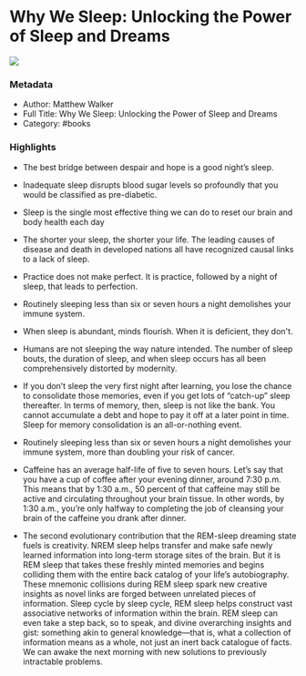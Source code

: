 # Why We Sleep: Unlocking the Power of Sleep and Dreams

![](https://images-na.ssl-images-amazon.com/images/I/91JxEYMbYbL.jpg)

### Metadata

- Author: Matthew Walker
- Full Title: Why We Sleep: Unlocking the Power of Sleep and Dreams
- Category: #books

### Highlights

- The best bridge between despair and hope is a good night’s sleep.

- Inadequate sleep disrupts blood sugar levels so profoundly that you would be classified as pre-diabetic.

- Sleep is the single most effective thing we can do to reset our brain and body health each day

- The shorter your sleep, the shorter your life. The leading causes of disease and death in developed nations all have recognized causal links to a lack of sleep.

- Practice does not make perfect. It is practice, followed by a night of sleep, that leads to perfection.

- Routinely sleeping less than six or seven hours a night demolishes your immune system.

- When sleep is abundant, minds flourish. When it is deficient, they don't.

- Humans are not sleeping the way nature intended. The number of sleep bouts, the duration of sleep, and when sleep occurs has all been comprehensively distorted by modernity.

- If you don’t sleep the very first night after learning, you lose the chance to consolidate those memories, even if you get lots of “catch-up” sleep thereafter. In terms of memory, then, sleep is not like the bank. You cannot accumulate a debt and hope to pay it off at a later point in time. Sleep for memory consolidation is an all-or-nothing event.

- Routinely sleeping less than six or seven hours a night demolishes your immune system, more than doubling your risk of cancer.

- Caffeine has an average half-life of five to seven hours. Let’s say that you have a cup of coffee after your evening dinner, around 7:30 p.m. This means that by 1:30 a.m., 50 percent of that caffeine may still be active and circulating throughout your brain tissue. In other words, by 1:30 a.m., you’re only halfway to completing the job of cleansing your brain of the caffeine you drank after dinner.

- The second evolutionary contribution that the REM-sleep dreaming state fuels is creativity. NREM sleep helps transfer and make safe newly learned information into long-term storage sites of the brain. But it is REM sleep that takes these freshly minted memories and begins colliding them with the entire back catalog of your life’s autobiography. These mnemonic collisions during REM sleep spark new creative insights as novel links are forged between unrelated pieces of information. Sleep cycle by sleep cycle, REM sleep helps construct vast associative networks of information within the brain. REM sleep can even take a step back, so to speak, and divine overarching insights and gist: something akin to general knowledge—that is, what a collection of information means as a whole, not just an inert back catalogue of facts. We can awake the next morning with new solutions to previously intractable problems.
